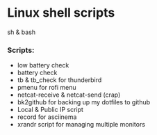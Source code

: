 # Linux shell scripts 
sh & bash

### Scripts:
- low battery check 
- battery check
- tb & tb_check for thunderbird
- pmenu for rofi menu
- netcat-receive & netcat-send (crap)
- bk2github for backing up my dotfiles to github
- Local & Public IP script
- record for asciinema
- xrandr script for managing multiple monitors
